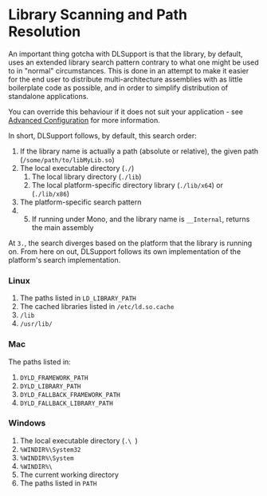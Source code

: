Library Scanning and Path Resolution
====================================

An important thing gotcha with DLSupport is that the library, by default, uses an extended library search pattern 
contrary to what one might be used to in "normal" circumstances. This is done in an attempt to make it easier for the 
end user to distribute multi-architecture assemblies with as  little boilerplate code as possible, and in order to 
simplify distribution of standalone applications.

You can override this behaviour if it does not suit your application - see [Advanced Configuration][1] for more 
information.

In short, DLSupport follows, by default, this search order:

  1. If the library name is actually a path (absolute or relative), the given path (`/some/path/to/libMyLib.so`)
  2. The local executable directory (`./`)
     1. The local library directory (`./lib`)
     2. The local platform-specific directory library (`./lib/x64`) or (`./lib/x86`)
  3. The platform-specific search pattern
  4. 5. If running under Mono, and the library name is `__Internal`, returns the main assembly
  
At `3.`, the search diverges based on the platform that the library is running on. From here on out, DLSupport follows 
its own implementation of the platform's search implementation.

### Linux

  1. The paths listed in `LD_LIBRARY_PATH`
  2. The cached libraries listed in `/etc/ld.so.cache`
  3. `/lib`
  4. `/usr/lib/`

### Mac
The paths listed in:

  1. `DYLD_FRAMEWORK_PATH`
  2. `DYLD_LIBRARY_PATH`
  3. `DYLD_FALLBACK_FRAMEWORK_PATH`
  4. `DYLD_FALLBACK_LIBRARY_PATH`

### Windows

  1. The local executable directory (`.\ `)
  2. `%WINDIR%\System32`
  3. `%WINDIR%\System`
  4. `%WINDIR%\`
  5. The current working directory
  6. The paths listed in `PATH`


[1]: advanced_config.md